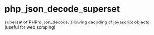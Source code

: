 # php_json_decode_superset
superset of PHP's json_decode, allowing decoding of javascript objects (useful for web scraping)
